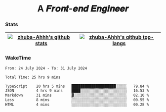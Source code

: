 <h1 align="center">A 𝑭𝒓𝒐𝒏𝒕-𝒆𝒏𝒅 𝑬𝒏𝒈𝒊𝒏𝒆𝒆𝒓</h1>

### Stats

| <a href="https://github.com/zhuba-Ahhh"><img align="center" src="https://github-readme-stats.vercel.app/api?username=zhuba-Ahhh&hide_title=true&hide_border=true&show_icons=trueline_height=21&text_color=000&icon_color=000&bg_color=0,ea6161,ffc64d,fffc4d,52fa5a&theme=graywhite" alt="zhuba-Ahhh's github stats" /> </a> | <a href="https://github.com/zhuba-Ahhh"><img align="center" src="https://github-readme-stats.vercel.app/api/top-langs/?username=zhuba-Ahhh&hide_title=true&hide_border=true&layout=compact&hide_border=true&show_icons=trueline_height=40&text_color=000&icon_color=000&bg_color=0,ea6161,ffc64d,fffc4d,52fa5a&theme=graywhite&langs_count=6" alt="zhuba-Ahhh's github top-langs"/> </a> |
| ------------- | ------------- |

### WakeTime

<!--START_SECTION:waka-->

```txt
From: 24 July 2024 - To: 31 July 2024

Total Time: 25 hrs 9 mins

TypeScript    20 hrs 5 mins   ████████████████████░░░░░   79.84 %
JSON          4 hrs 9 mins    ████░░░░░░░░░░░░░░░░░░░░░   16.53 %
Markdown      31 mins         ▓░░░░░░░░░░░░░░░░░░░░░░░░   02.10 %
Less          8 mins          ░░░░░░░░░░░░░░░░░░░░░░░░░   00.55 %
HTML          4 mins          ░░░░░░░░░░░░░░░░░░░░░░░░░   00.28 %
```

<!--END_SECTION:waka-->
